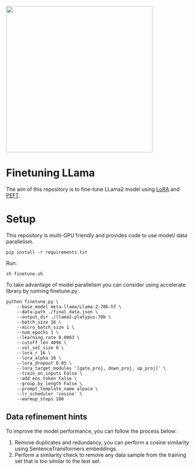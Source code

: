 <img src=https://github.com/Pegahyaftian/Finetuning_LLama/assets/61659078/4618b8ef-8e0d-4443-8be7-8367c217d76a width="400" height="400">


# Finetuning LLama

The aim of this repository is to fine-tune LLama2 model using [LoRA](https://arxiv.org/abs/2106.09685) and [PEFT](https://github.com/huggingface/peft).

# Setup
This repository is multi-GPU friendly and provides code to use model/ data parallelism.
```
pip install -r requirements.txt
```
Run:
```
sh finetune.sh
```

To take advantage of model parallelism you can consider using accelerate library by running finetune.py:
```
python finetune.py \
    --base_model meta-llama/Llama-2-70b-hf \
    --data-path ./final_data.json \
    --output_dir ./llama2-platypus-70b \
    --batch_size 16 \
    --micro_batch_size 1 \
    --num_epochs 1 \
    --learning_rate 0.0003 \
    --cutoff_len 4096 \
    --val_set_size 0 \
    --lora_r 16 \
    --lora_alpha 16 \
    --lora_dropout 0.05 \
    --lora_target_modules '[gate_proj, down_proj, up_proj]' \
    --train_on_inputs False \
    --add_eos_token False \
    --group_by_length False \
    --prompt_template_name alpaca \
    --lr_scheduler 'cosine' \
    --warmup_steps 100
```


## Data refinement hints
To improve the model performance, you can follow the process below:
1. Remove duplicates and redundancy, you can perform a cosine similarity using SentenceTransformers embeddings.
2. Perform a similarity check to remove any data sample from the training set that is too similar to the test set.
